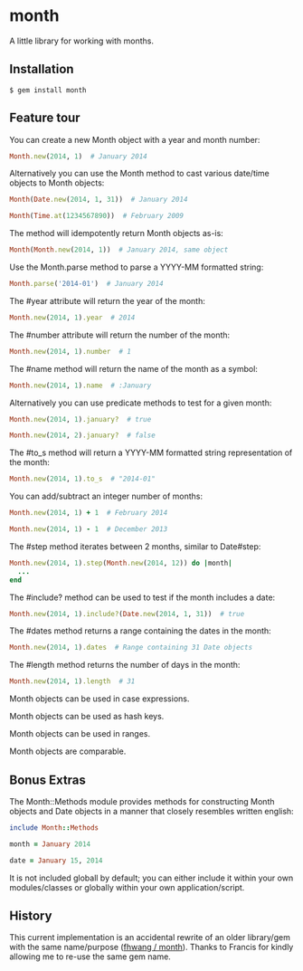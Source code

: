 month
=====


A little library for working with months.


Installation
------------

    $ gem install month


Feature tour
------------

You can create a new Month object with a year and month number:

```ruby
Month.new(2014, 1)  # January 2014
```

Alternatively you can use the Month method to cast various date/time
objects to Month objects:

```ruby
Month(Date.new(2014, 1, 31))  # January 2014

Month(Time.at(1234567890))  # February 2009
```

The method will idempotently return Month objects as-is:

```ruby
Month(Month.new(2014, 1))  # January 2014, same object
```

Use the Month.parse method to parse a YYYY-MM formatted string:

```ruby
Month.parse('2014-01')  # January 2014
```

The #year attribute will return the year of the month:

```ruby
Month.new(2014, 1).year  # 2014
```

The #number attribute will return the number of the month:

```ruby
Month.new(2014, 1).number  # 1
```

The #name method will return the name of the month as a symbol:

```ruby
Month.new(2014, 1).name  # :January
```

Alternatively you can use predicate methods to test for a given month:

```ruby
Month.new(2014, 1).january?  # true

Month.new(2014, 2).january?  # false
```

The #to_s method will return a YYYY-MM formatted string representation
of the month:

```ruby
Month.new(2014, 1).to_s  # "2014-01"
```

You can add/subtract an integer number of months:

```ruby
Month.new(2014, 1) + 1  # February 2014

Month.new(2014, 1) - 1  # December 2013
```

The #step method iterates between 2 months, similar to Date#step:

```ruby
Month.new(2014, 1).step(Month.new(2014, 12)) do |month|
  ...
end
```

The #include? method can be used to test if the month includes a date:

```ruby
Month.new(2014, 1).include?(Date.new(2014, 1, 31))  # true
```

The #dates method returns a range containing the dates in the month:

```ruby
Month.new(2014, 1).dates  # Range containing 31 Date objects
```

The #length method returns the number of days in the month:

```ruby
Month.new(2014, 1).length  # 31
```

Month objects can be used in case expressions.

Month objects can be used as hash keys.

Month objects can be used in ranges.

Month objects are comparable.


Bonus Extras
------------

The Month::Methods module provides methods for constructing Month objects
and Date objects in a manner that closely resembles written english:

```ruby
include Month::Methods

month = January 2014

date = January 15, 2014
```

It is not included globall by default; you can either include it within
your own modules/classes or globally within your own application/script.


History
-------

This current implementation is an accidental rewrite of an older library/gem
with the same name/purpose ([fhwang / month](https://github.com/fhwang/month)).
Thanks to Francis for kindly allowing me to re-use the same gem name.
